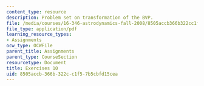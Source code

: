```yaml
---
content_type: resource
description: Problem set on transformation of the BVP.
file: /media/courses/16-346-astrodynamics-fall-2008/8505accb366b322cc1f57b5cbfd15cea_ex_10.pdf
file_type: application/pdf
learning_resource_types:
- Assignments
ocw_type: OCWFile
parent_title: Assignments
parent_type: CourseSection
resourcetype: Document
title: Exercises 10
uid: 8505accb-366b-322c-c1f5-7b5cbfd15cea
---
```

